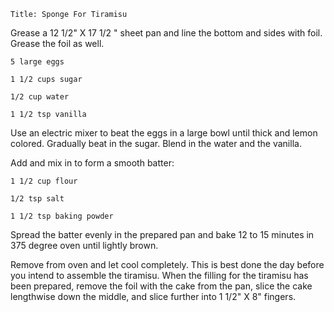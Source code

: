 ~~~ recipe-info
Title: Sponge For Tiramisu
~~~

Grease a 12 1/2" X 17 1/2 " sheet pan and line the bottom and sides with foil. Grease the foil
as well.

~~~ recipe-ingredients
5 large eggs

1 1/2 cups sugar

1/2 cup water

1 1/2 tsp vanilla
~~~

Use an electric mixer to beat the eggs in a large bowl until thick and lemon colored. Gradually beat
in the sugar. Blend in the water and the vanilla.

Add and mix in to form a smooth batter:

~~~ recipe-ingredients
1 1/2 cup flour

1/2 tsp salt

1 1/2 tsp baking powder
~~~

Spread the batter evenly in the prepared pan and bake 12 to 15 minutes in 375 degree oven until
lightly brown.

Remove from oven and let cool completely. This is best done the day before you intend to assemble
the tiramisu. When the filling for the tiramisu has been prepared, remove the foil with the cake
from the pan, slice the cake lengthwise down the middle, and slice further into 1 1/2" X 8" fingers.
